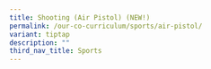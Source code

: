 ```yaml
---
title: Shooting (Air Pistol) (NEW!)
permalink: /our-co-curriculum/sports/air-pistol/
variant: tiptap
description: ""
third_nav_title: Sports
---
```

